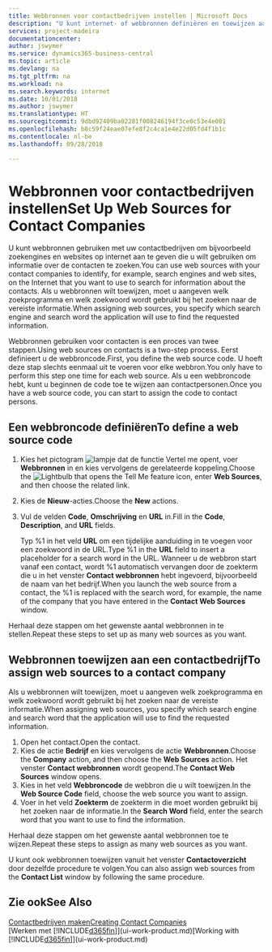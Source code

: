 ```yaml
---
title: Webbronnen voor contactbedrijven instellen | Microsoft Docs
description: "U kunt internet- of webbronnen definiëren en toewijzen aan een contactbedrijf om te helpen aangeven hoe u informatie wilt zoeken over uw contacten."
services: project-madeira
documentationcenter: 
author: jswymer
ms.service: dynamics365-business-central
ms.topic: article
ms.devlang: na
ms.tgt_pltfrm: na
ms.workload: na
ms.search.keywords: internet
ms.date: 10/01/2018
ms.author: jswymer
ms.translationtype: HT
ms.sourcegitcommit: 9dbd92409ba02281f008246194f3ce0c53e4e001
ms.openlocfilehash: b8c59f24eae07efe8f2c4ca1e4e22d05fd4f1b1c
ms.contentlocale: nl-be
ms.lasthandoff: 09/28/2018

---
```

# <a name="set-up-web-sources-for-contact-companies"></a><span data-ttu-id="8c040-103">Webbronnen voor contactbedrijven instellen</span><span class="sxs-lookup"><span data-stu-id="8c040-103">Set Up Web Sources for Contact Companies</span></span>
<span data-ttu-id="8c040-104">U kunt webbronnen gebruiken met uw contactbedrijven om bijvoorbeeld zoekengines en websites op internet aan te geven die u wilt gebruiken om informatie over de contacten te zoeken.</span><span class="sxs-lookup"><span data-stu-id="8c040-104">You can use web sources with your contact companies to identify, for example, search engines and web sites, on the Internet that you want to use to search for information about the contacts.</span></span> <span data-ttu-id="8c040-105">Als u webbronnen wilt toewijzen, moet u aangeven welk zoekprogramma en welk zoekwoord wordt gebruikt bij het zoeken naar de vereiste informatie.</span><span class="sxs-lookup"><span data-stu-id="8c040-105">When assigning web sources, you specify which search engine and search word the application will use to find the requested information.</span></span>

<span data-ttu-id="8c040-106">Webbronnen gebruiken voor contacten is een proces van twee stappen.</span><span class="sxs-lookup"><span data-stu-id="8c040-106">Using web sources on contacts is a two-step process.</span></span> <span data-ttu-id="8c040-107">Eerst definieert u de webbroncode.</span><span class="sxs-lookup"><span data-stu-id="8c040-107">First, you define the web source code.</span></span> <span data-ttu-id="8c040-108">U hoeft deze stap slechts eenmaal uit te voeren voor elke webbron.</span><span class="sxs-lookup"><span data-stu-id="8c040-108">You only have to perform this step one time for each web source.</span></span> <span data-ttu-id="8c040-109">Als u een webbroncode hebt, kunt u beginnen de code toe te wijzen aan contactpersonen.</span><span class="sxs-lookup"><span data-stu-id="8c040-109">Once you have a web source code, you can start to assign the code to contact persons.</span></span>

## <a name="to-define-a-web-source-code"></a><span data-ttu-id="8c040-110">Een webbroncode definiëren</span><span class="sxs-lookup"><span data-stu-id="8c040-110">To define a web source code</span></span>
1. <span data-ttu-id="8c040-111">Kies het pictogram ![lampje dat de functie Vertel me opent](media/ui-search/search_small.png "Vertel me wat u wilt doen"), voer **Webbronnen** in en kies vervolgens de gerelateerde koppeling.</span><span class="sxs-lookup"><span data-stu-id="8c040-111">Choose the ![Lightbulb that opens the Tell Me feature](media/ui-search/search_small.png "Tell me what you want to do") icon, enter **Web Sources**, and then choose the related link.</span></span>
2. <span data-ttu-id="8c040-112">Kies de **Nieuw**-acties.</span><span class="sxs-lookup"><span data-stu-id="8c040-112">Choose the **New** actions.</span></span>
3. <span data-ttu-id="8c040-113">Vul de velden **Code**, **Omschrijving** en **URL** in.</span><span class="sxs-lookup"><span data-stu-id="8c040-113">Fill in the **Code**, **Description**, and **URL** fields.</span></span>

    <span data-ttu-id="8c040-114">Typ %1 in het veld **URL** om een tijdelijke aanduiding in te voegen voor een zoekwoord in de URL.</span><span class="sxs-lookup"><span data-stu-id="8c040-114">Type %1 in the **URL** field to insert a placeholder for a search word in the URL.</span></span> <span data-ttu-id="8c040-115">Wanneer u de webbron start vanaf een contact, wordt %1 automatisch vervangen door de zoekterm die u in het venster **Contact webbronnen** hebt ingevoerd, bijvoorbeeld de naam van het bedrijf.</span><span class="sxs-lookup"><span data-stu-id="8c040-115">When you launch the web source from a contact, the %1 is replaced with the search word, for example, the name of the company that you have entered in the **Contact Web Sources** window.</span></span>

<span data-ttu-id="8c040-116">Herhaal deze stappen om het gewenste aantal webbronnen in te stellen.</span><span class="sxs-lookup"><span data-stu-id="8c040-116">Repeat these steps to set up as many web sources as you want.</span></span>

## <a name="to-assign-web-sources-to-a-contact-company"></a><span data-ttu-id="8c040-117">Webbronnen toewijzen aan een contactbedrijf</span><span class="sxs-lookup"><span data-stu-id="8c040-117">To assign web sources to a contact company</span></span>
<span data-ttu-id="8c040-118">Als u webbronnen wilt toewijzen, moet u aangeven welk zoekprogramma en welk zoekwoord wordt gebruikt bij het zoeken naar de vereiste informatie.</span><span class="sxs-lookup"><span data-stu-id="8c040-118">When assigning web sources, you specify which search engine and search word that the application will use to find the requested information.</span></span>

1. <span data-ttu-id="8c040-119">Open het contact.</span><span class="sxs-lookup"><span data-stu-id="8c040-119">Open the contact.</span></span>
2. <span data-ttu-id="8c040-120">Kies de actie **Bedrijf** en kies vervolgens de actie **Webbronnen**.</span><span class="sxs-lookup"><span data-stu-id="8c040-120">Choose the **Company** action, and then choose the **Web Sources** action.</span></span> <span data-ttu-id="8c040-121">Het venster **Contact webbronnen** wordt geopend.</span><span class="sxs-lookup"><span data-stu-id="8c040-121">The **Contact Web Sources** window opens.</span></span>
3. <span data-ttu-id="8c040-122">Kies in het veld **Webbroncode** de webbron die u wilt toewijzen.</span><span class="sxs-lookup"><span data-stu-id="8c040-122">In the **Web Source Code** field, choose the web source you want to assign.</span></span>
4. <span data-ttu-id="8c040-123">Voer in het veld **Zoekterm** de zoekterm in die moet worden gebruikt bij het zoeken naar de informatie.</span><span class="sxs-lookup"><span data-stu-id="8c040-123">In the **Search Word** field, enter the search word that you want to use to find the information.</span></span>

<span data-ttu-id="8c040-124">Herhaal deze stappen om het gewenste aantal webbronnen toe te wijzen.</span><span class="sxs-lookup"><span data-stu-id="8c040-124">Repeat these steps to assign as many web sources as you want.</span></span>

<span data-ttu-id="8c040-125">U kunt ook webbronnen toewijzen vanuit het venster **Contactoverzicht** door dezelfde procedure te volgen.</span><span class="sxs-lookup"><span data-stu-id="8c040-125">You can also assign web sources from the **Contact List** window by following the same procedure.</span></span>

## <a name="see-also"></a><span data-ttu-id="8c040-126">Zie ook</span><span class="sxs-lookup"><span data-stu-id="8c040-126">See Also</span></span>
[<span data-ttu-id="8c040-127">Contactbedrijven maken</span><span class="sxs-lookup"><span data-stu-id="8c040-127">Creating Contact Companies</span></span>](marketing-create-contact-companies.md)  
<span data-ttu-id="8c040-128">[Werken met [!INCLUDE[d365fin](includes/d365fin_md.md)]](ui-work-product.md)</span><span class="sxs-lookup"><span data-stu-id="8c040-128">[Working with [!INCLUDE[d365fin](includes/d365fin_md.md)]](ui-work-product.md)</span></span>

